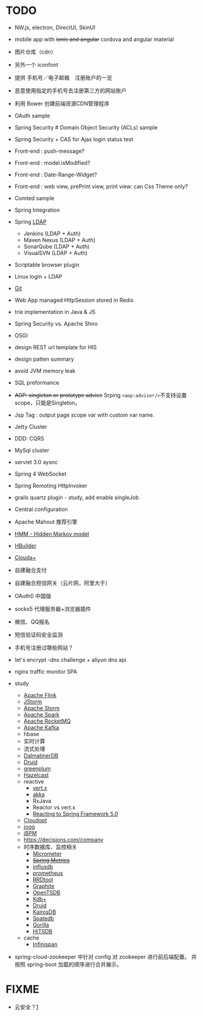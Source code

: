 
# TODO
* NW.js, electron, DirectUI, SkinUI
* mobile app with ~~ionic and angular~~ cordova and angular material
* 图片仓库（cdn）
* 另外一个 iconfont
* 提供 手机号／电子邮箱　注册账户的一览
* 恶意使用指定的手机号去注册第三方的网站账户
* 利用 Bower 创建前端资源CDN管理程序
* OAuth sample
* Spring Security # Domain Object Security (ACLs) sample
* Spring Security + CAS for Ajax login status test
* Front-end : push-message?
* Front-end : model.isModified?
* Front-end : Date-Range-Widget?
* Front-end : web view, prePrint view, print view: can Css Theme only?
* Comted sample
* Spring Integration
* Spring [LDAP](http://docs.spring.io/spring-ldap/docs/current/reference/)
   * Jenkins (LDAP + Auth)
   * Maven Nexus (LDAP + Auth)
   * SonarQube (LDAP + Auth)
   * VisualSVN (LDAP + Auth)
* Scriptable browser plugin
* Linux login + LDAP
* [Git](http://git-scm.com/book/zh)
* Web App managed HttpSession stored in Redis
* trie implementation in Java & JS
* Spring Security vs. Apache Shiro
* OSGI
* design REST url template for HIS
* design patten summary
* avoid JVM memory leak
* SQL preformance
* <del>AOP: singleton or prototype advice</del>
   Srping `<aop:advisor/>`不支持设置scope，只能是Singleton。
* Jsp Tag : output page scope var with custom var name.
* Jetty Cluster
* DDD: CQRS
* MySql cluster
* servlet 3.0 aysnc
* Spring 4 WebSocket
* Spring Remoting HttpInvoker
* grails quartz plugin - study, add enable singleJob
* Central configuration
* Apache Mahout 推荐引擎
* [HMM - Hidden Markov model](http://en.wikipedia.org/wiki/Hidden_Markov_model)
* [HBuilder](http://www.dcloud.io/)
* [Clouda+](http://clouda.baidu.com/portal)
* 自建融合支付
* 自建融合短信网关（云片网，阿里大于）
* OAuth0 中国版
* socks5 代理服务器+浏览器插件
* 微信、QQ报名 
* 短信验证码安全监测
* 手机号注册过哪些网站？
* let's encrypt -dns challenge + aliyun dns api
* nginx traffic monitor SPA 
* study
    - [Apache Flink](https://flink.apache.org/)
    - [JStorm](http://www.jstorm.io/index_cn.html)
    - [Apache Storm](http://storm.apache.org/)
    - [Apache Spark](http://spark.apache.org/)
    - [Apache RocketMQ](http://rocketmq.apache.org/)
    - [Apache Kafka](http://kafka.apache.org/)
    - hbase
    - 实时计算
    - 流式处理
    - [DalmatinerDB](https://dalmatiner.io/)
    - [Druid](http://druid.io/)
    - [greenplum](https://pivotal.io/pivotal-greenplum)
    - [Hazelcast](https://hazelcast.org/)
    - reactive
        - [vert.x](http://vertx.io/)
        - [akka](https://akka.io/)  
        - RxJava
        - Reactor vs vert.x
        - [Reacting to Spring Framework 5.0](https://content.pivotal.io/blog/reacting-to-spring-framework-5-0)
    - [Cloudopt](https://next.cloudopt.net/#/)
    - [jooq](http://www.jooq.org/)
    - [jBPM](https://www.jbpm.org/)
    - https://decisions.com/company
    - 时序数据库、监控相关
        - [Micrometer](https://micrometer.io/docs)
        - ~~[Spring Metrics](https://docs.spring.io/spring-metrics/docs/current/public/prometheus)~~
        - [influxdb](https://github.com/influxdata/influxdb)
        - [prometheus](https://github.com/prometheus/prometheus)
        - [RRDtool](http://oss.oetiker.ch/rrdtool/)
        - [Graphite](http://graphite.readthedocs.org/en/latest/)
        - [OpenTSDB](http://opentsdb.net/)
        - [Kdb+](http://kx.com/)
        - [Druid](http://druid.io/)
        - [KairosDB](http://kairosdb.github.io/)
        - [Spatedb](https://github.com/t0nyren/spatedb)
        - [Gorilla]()
        - [HiTSDB](https://help.aliyun.com/product/54825.html)
    - cache
        - [Infinispan](http://infinispan.org/)
    
* spring-cloud-zookeeper 中针对 config 对 zookeeper 进行前后端配置。
  并按照 spring-boot 加载的顺序进行合并展示。


# FIXME
* 云安全？[1](http://article.liepin.com/ask/qa130273)
